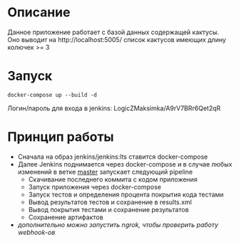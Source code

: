 # Описание
Данное приложение работает с базой данных содержащей кактусы. Оно выводит на http://localhost:5005/ список кактусов имеющих длину колючек >= 3 


# Запуск
```
docker-compose up --build -d
```

Логин/пароль для входа в jenkins: LogicZMaksimka/A9rV7BRr6Qet2qR

# Принцип работы
- Сначала на образ jenkins/jenkins:lts ставится docker-compose
- Далее Jenkins поднимается через docker-compose и в случае любых изменений в ветке [master](https://github.com/LogicZMaksimka/sber_devops/tree/master) запускает следующий pipeline
    - Скачивание последнего коммита с кодом приложения
    - Запуск приложения через docker-compose
    - Запуск тестов и определения процента покрытия кода тестами
    - Вывод результатов тестов и сохранение в results.xml
    - Вывод покрытия тестами и сохранение результатов
    - Сохранение артифактов
- *дополнительно можно запустить ngrok, чтобы проверить работу webhook-ов* 


